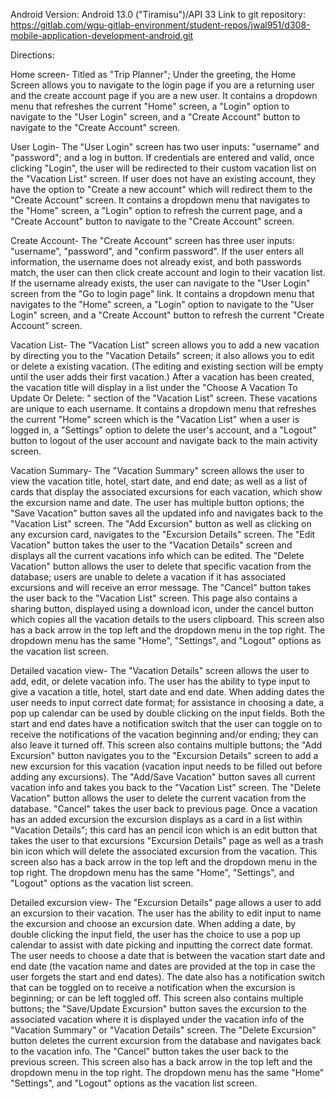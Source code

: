 Android Version: Android 13.0 ("Tiramisu")/API 33
Link to git repository: 
https://gitlab.com/wgu-gitlab-environment/student-repos/jwal951/d308-mobile-application-development-android.git

Directions:

Home screen- Titled as "Trip Planner"; Under the greeting, the Home Screen allows you to navigate to the login page if you are a returning user and the create account page if you are a 
new user. It contains a dropdown menu that refreshes the current "Home" screen, a "Login" option to navigate to the "User Login" screen, and a "Create Account" button to navigate to the 
"Create Account" screen.

User Login- The "User Login" screen has two user inputs: "username" and "password"; and a log in button. If credentials are entered and valid, once clicking "Login", the user will be 
redirected to their custom vacation list on the "Vacation List" screen. If user does not have an existing account, they have the option to "Create a new account" which will redirect them 
to the "Create Account" screen. It contains a dropdown menu that navigates to the "Home" screen, a "Login" option to refresh the current page, and a "Create Account" button to navigate 
to the "Create Account" screen.

Create Account- The "Create Account" screen has three user inputs: "username", "password", and "confirm password". If the user enters all information, the username does not already exist, 
and both passwords match, the user can then click create account and login to their vacation list. If the username already exists, the user can navigate to the "User Login" screen from 
the "Go to login page" link. It contains a dropdown menu that navigates to the "Home" screen, a "Login" option to navigate to the "User Login" screen, and a "Create Account"
button to refresh the current "Create Account" screen.

Vacation List- The "Vacation List" screen allows you to add a new vacation by directing you to the "Vacation Details" screen; it also allows you to edit or delete a existing vacation. 
(The editing and existing section will be empty until the user adds their first vacation.) After a vacation has been created, the vacation title will display in a list under the 
"Choose A Vacation To Update Or Delete: " section of the "Vacation List" screen. These vacations are unique to each username. It contains a dropdown menu that refreshes the current 
"Home" screen which is the "Vacation List" when a user is logged in, a "Settings" option to delete the user's account, and a "Logout" button to logout of the user account and navigate 
back to the main activity screen.

Vacation Summary- The "Vacation Summary" screen allows the user to view the vacation title, hotel, start date, and end date; as well as a list of cards that display the associated 
excursions for each vacation, which show the excursion name and date. The user has multiple button options; the "Save Vacation" button saves all the updated info and navigates back to 
the "Vacation List" screen. The "Add Excursion" button as well as clicking on any excursion card, navigates to the "Excursion Details" screen. The "Edit Vacation" button takes the user 
to the "Vacation Details" screen and displays all the current vacations info which can be edited. The "Delete Vacation" button allows the user to delete that specific vacation from the 
database; users are unable to delete a vacation if it has associated excursions and will receive an error message. The "Cancel" button takes the user back to the "Vacation List" screen. 
This page also contains a sharing button, displayed using a download icon, under the cancel button which copies all the vacation details to the users clipboard. This screen also has a 
back arrow in the top left and the dropdown menu in the top right. The dropdown menu has the same "Home", "Settings", and "Logout" options as the vacation list screen.

Detailed vacation view- The "Vacation Details" screen allows the user to add, edit, or delete vacation info. The user has the ability to type input to give a vacation a title, hotel, start 
date and end date. When adding dates the user needs to input correct date format; for assistance in choosing a date, a pop up calendar can be used by double clicking on the input fields. 
Both the start and end dates have a notification switch that the user can toggle on to receive the notifications of the vacation beginning and/or ending; they can also leave it turned off. 
This screen also contains multiple buttons; the "Add Excursion" button navigates you to the "Excursion Details" screen to add a new excursion for this vacation (vacation input needs to be 
filled out before adding any excursions). The "Add/Save Vacation" button saves all current vacation info and takes you back to the "Vacation List" screen. The "Delete Vacation" button 
allows the user to delete the current vacation from the database. "Cancel" takes the user back to previous page. Once a vacation has an added excursion the excursion displays as a card in 
a list within "Vacation Details"; this card has an pencil icon which is an edit button that takes the user to that excursions "Excursion Details" page as well as a trash bin icon which will 
delete the associated excursion from the vacation. This screen also has a back arrow in the top left and the dropdown menu in the top right. The dropdown menu has the same "Home", 
"Settings", and "Logout" options as the vacation list screen.

Detailed excursion view- The "Excursion Details" page allows a user to add an excursion to their vacation. The user has the ability to edit input to name the excursion and choose an 
excursion date. When adding a date, by double clicking the input field, the user has the choice to use a pop up calendar to assist with date picking and inputting the correct date format. 
The user needs to choose a date that is between the vacation start date and end date (the vacation name and dates are provided at the top in case the user forgets the start and end dates). 
The date also has a notification switch that can be toggled on to receive a notification when the excursion is beginning; or can be left toggled off. This screen also contains multiple
buttons; the "Save/Update Excursion" button saves the excursion to the associated vacation where it is displayed under the vacation info of the "Vacation Summary" or "Vacation Details" 
screen. The "Delete Excursion" button deletes the current excursion from the database and navigates back to the vacation info. The "Cancel" button takes the user back to the previous 
screen. This screen also has a back arrow in the top left and the dropdown menu in the top right. The dropdown menu has the same "Home" "Settings", and "Logout" options as the vacation list 
screen. 
  
